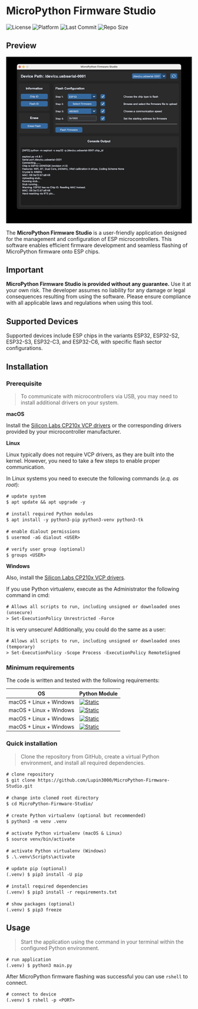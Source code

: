 # MicroPython Firmware Studio

![License](https://img.shields.io/github/license/Lupin3000/MicroPython-Firmware-Studio)
![Platform](https://img.shields.io/badge/platform-macOS%20%7C%20Linux%20%7C%20Windows-lightgrey)
![Last Commit](https://img.shields.io/github/last-commit/Lupin3000/MicroPython-Firmware-Studio)
![Repo Size](https://img.shields.io/github/repo-size/Lupin3000/MicroPython-Firmware-Studio)

## Preview

![Screenshot](img/application_preview.jpg)

The **MicroPython Firmware Studio** is a user-friendly application designed for the management and configuration of ESP microcontrollers. This software enables efficient firmware development and seamless flashing of MicroPython firmware onto ESP chips.

## Important

**MicroPython Firmware Studio is provided without any guarantee.** Use it at your own risk. The developer assumes no liability for any damage or legal consequences resulting from using the software. Please ensure compliance with all applicable laws and regulations when using this tool.

## Supported Devices

Supported devices include ESP chips in the variants ESP32, ESP32-S2, ESP32-S3, ESP32-C3, and ESP32-C6, with specific flash sector configurations.

## Installation

### Prerequisite

> To communicate with microcontrollers via USB, you may need to install additional drivers on your system.

**macOS**

Install the [Silicon Labs CP210x VCP drivers](https://www.silabs.com/developer-tools/usb-to-uart-bridge-vcp-drivers?tab=downloads) or the corresponding drivers provided by your microcontroller manufacturer.

**Linux**

Linux typically does not require VCP drivers, as they are built into the kernel. However, you need to take a few steps to enable proper communication.

In Linux systems you need to execute the following commands (_e.q. as root_):

```shell
# update system
$ apt update && apt upgrade -y

# install required Python modules
$ apt install -y python3-pip python3-venv python3-tk

# enable dialout permissions
$ usermod -aG dialout <USER>

# verify user group (optional)
$ groups <USER>
```

**Windows**

Also, install the [Silicon Labs CP210x VCP drivers](https://www.silabs.com/developer-tools/usb-to-uart-bridge-vcp-drivers?tab=downloads).

If you use Python virtualenv, execute as the Administrator the following command in cmd:

```shell
# Allows all scripts to run, including unsigned or downloaded ones (unsecure)
> Set-ExecutionPolicy Unrestricted -Force
```

It is very unsecure! Additionally, you could do the same as a user:

```shell
# Allows all scripts to run, including unsigned or downloaded ones (temporary)
> Set-ExecutionPolicy -Scope Process -ExecutionPolicy RemoteSigned
```

### Minimum requirements

The code is written and tested with the following requirements:

| OS                      | Python Module                                                                                                                 |
|-------------------------|-------------------------------------------------------------------------------------------------------------------------------|
| macOS + Linux + Windows | [![Static](https://img.shields.io/badge/python-==3.12.2-green)](https://python.org)                                           | 
| macOS + Linux + Windows | [![Static](https://img.shields.io/badge/esptool-==4.8.1-green)](https://docs.espressif.com/projects/esptool/en/latest/esp32/) |
| macOS + Linux + Windows | [![Static](https://img.shields.io/badge/customtkinter-==5.2.2-green)](https://customtkinter.tomschimansky.com)                |
| macOS + Linux + Windows | [![Static](https://img.shields.io/badge/pillow-==11.2.1-green)](https://python-pillow.github.io)                              |

### Quick installation

> Clone the repository from GitHub, create a virtual Python environment, and install all required dependencies.

```shell
# clone repository
$ git clone https://github.com/Lupin3000/MicroPython-Firmware-Studio.git

# change into cloned root directory
$ cd MicroPython-Firmware-Studio/

# create Python virtualenv (optional but recommended)
$ python3 -m venv .venv

# activate Python virtualenv (macOS & Linux)
$ source venv/bin/activate

# activate Python virtualenv (Windows)
$ .\.venv\Scripts\activate

# update pip (optional)
(.venv) $ pip3 install -U pip

# install required dependencies
(.venv) $ pip3 install -r requirements.txt

# show packages (optional)
(.venv) $ pip3 freeze
```

## Usage

> Start the application using the command in your terminal within the configured Python environment.

```shell
# run application
(.venv) $ python3 main.py
```

After MicroPython firmware flashing was successful you can use `rshell` to connect.

```shell
# connect to device
(.venv) $ rshell -p <PORT>
```

